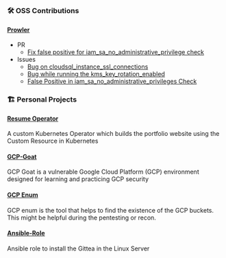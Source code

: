 ### 🛠 OSS Contributions

#### [Prowler](https://github.com/prowler-cloud/prowler)
- PR 
    - [Fix false positive for iam_sa_no_administrative_privilege check](https://github.com/prowler-cloud/prowler/pull/4500)
- Issues 
    - [Bug on cloudsql_instance_ssl_connections](https://github.com/prowler-cloud/prowler/issues/4618)
    - [Bug while running the kms_key_rotation_enabled ](https://github.com/prowler-cloud/prowler/issues/4617)
    - [False Positive in iam_sa_no_administrative_privileges Check](https://github.com/prowler-cloud/prowler/issues/4393)


### 🏗️ Personal Projects


#### [Resume Operator](https://github.com/JOSHUAJEBARAJ/resume-operator)									
A custom Kubernetes Operator which builds the portfolio website using the Custom Resource in Kubernetes 
#### [GCP-Goat](https://gcpgoat.joshuajebaraj.com/)								     
GCP Goat is a vulnerable Google Cloud Platform (GCP) environment designed for learning and practicing GCP security
#### [GCP Enum](https://github.com/JOSHUAJEBARAJ/gcp-enum)
GCP enum is the tool that helps to find the existence of the GCP buckets. This might be helpful during the pentesting or recon.
#### [Ansible-Role](https://galaxy.ansible.com/joshuajebaraj/ansible_role_gitea)
Ansible role to install the Gittea in the Linux Server


